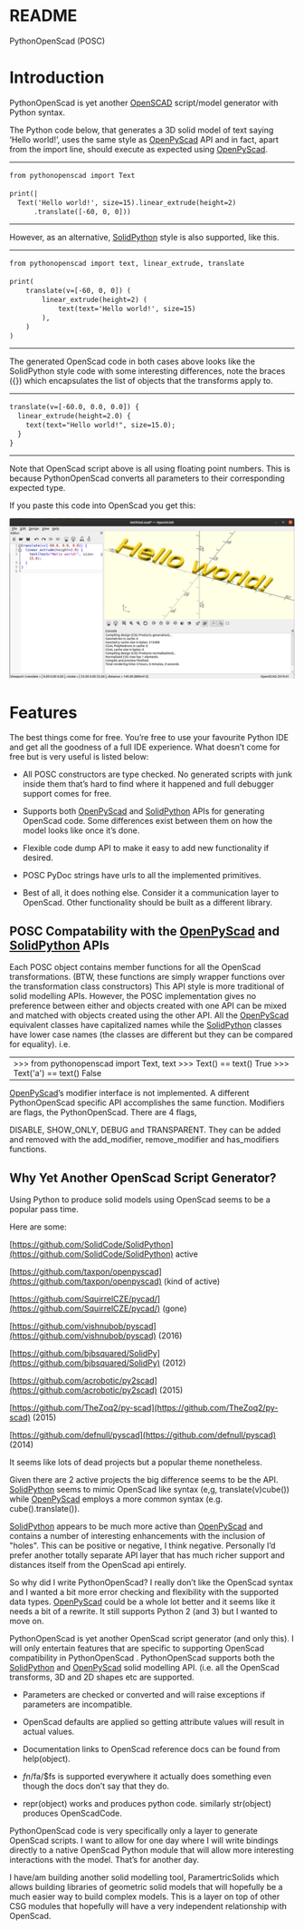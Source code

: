 # README #


PythonOpenScad (POSC)

# Introduction

PythonOpenScad is yet another [OpenSCAD](https://www.openscad.org/) script/model generator with Python syntax.

The Python code below, that generates a 3D solid model of text saying ‘Hello world!’, uses the same style as [OpenPyScad](https://github.com/taxpon/openpyscad) API and in fact, apart from the import line, should execute as expected using [OpenPyScad](https://github.com/taxpon/openpyscad).

-----
	from pythonopenscad import Text 
	
	print(|
	  Text('Hello world!', size=15).linear_extrude(height=2)
	      .translate([-60, 0, 0]))
-----


However, as an alternative, [SolidPython](https://github.com/SolidCode/SolidPython) style is also supported, like this.

-----
	from pythonopenscad import text, linear_extrude, translate

	print(
	    translate(v=[-60, 0, 0]) (
	        linear_extrude(height=2) (
	            text(text='Hello world!', size=15)
	        ),
	    )
	)
-----

The generated OpenScad code in both cases above looks like the SolidPython style code with some interesting differences, note the braces ({}) which encapsulates the list of objects that the transforms apply to.

-----
	translate(v=[-60.0, 0.0, 0.0]) {
	  linear_extrude(height=2.0) {
	    text(text="Hello world!", size=15.0);
	  }
	}
-----

Note that OpenScad script above is all using floating point numbers. This is because PythonOpenScad converts all parameters to their corresponding expected type.

If you paste this code into OpenScad you get this:

![OpenScad example](assets/text_example.png)

# Features

The best things come for free. You’re free to use your favourite Python IDE and get all the goodness of a full IDE experience. What doesn’t come for free but is very useful is listed below:

* All POSC constructors are type checked. No generated scripts with junk inside them that’s hard to find where it happened and full debugger support comes for free.

* Supports both [OpenPyScad](https://github.com/taxpon/openpyscad) and [SolidPython](https://github.com/SolidCode/SolidPython) APIs for generating OpenScad code. Some differences exist between them on how the model looks like once it’s done.

* Flexible code dump API to make it easy to add new functionality if desired.

* POSC PyDoc strings have urls to all the implemented primitives. 

* Best of all, it does nothing else. Consider it a communication layer to OpenScad. Other functionality should be built as a different library.

## POSC Compatability with the [OpenPyScad](https://github.com/taxpon/openpyscad) and [SolidPython](https://github.com/SolidCode/SolidPython) APIs

Each POSC object contains member functions for all the OpenScad transformations. (BTW, these functions are simply wrapper functions over the transformation class constructors) This API style is more traditional of solid modelling APIs. However, the POSC implementation gives no preference between either and objects created with one API can be mixed and matched with objects created using the other API. All the [OpenPyScad](https://github.com/taxpon/openpyscad) equivalent classes have capitalized names while the [SolidPython](https://github.com/SolidCode/SolidPython) classes have lower case names (the classes are different but they can be compared for equality). i.e.

<table>
  <tr>
    <td>>>> from pythonopenscad import Text, text
>>> Text() == text()
True
>>> Text('a') == text()
False</td>
  </tr>
</table>


[OpenPyScad](https://github.com/taxpon/openpyscad)’s modifier interface is not implemented. A different PythonOpenScad specific API accomplishes the same function. Modifiers are flags, the PythonOpenScad. There are 4 flags,

DISABLE, SHOW_ONLY, DEBUG and TRANSPARENT. They can be added and removed with the add_modifier, remove_modifier and has_modifiers functions.

## Why Yet Another OpenScad Script Generator?

Using Python to produce solid models using OpenScad seems to be a popular pass time.

Here are some:

[https://github.com/SolidCode/SolidPython](https://github.com/SolidCode/SolidPython) active

[https://github.com/taxpon/openpyscad](https://github.com/taxpon/openpyscad) (kind of active)

[https://github.com/SquirrelCZE/pycad/](https://github.com/SquirrelCZE/pycad/) (gone)

[https://github.com/vishnubob/pyscad](https://github.com/vishnubob/pyscad) (2016)

[https://github.com/bjbsquared/SolidPy](https://github.com/bjbsquared/SolidPy) (2012)

[https://github.com/acrobotic/py2scad](https://github.com/acrobotic/py2scad) (2015)

[https://github.com/TheZoq2/py-scad](https://github.com/TheZoq2/py-scad) (2015)

[https://github.com/defnull/pyscad](https://github.com/defnull/pyscad) (2014)

It seems like lots of dead projects but a popular theme nonetheless.

Given there are 2 active projects the big difference seems to be the API. [SolidPython](https://github.com/SolidCode/SolidPython) seems to mimic OpenScad like syntax (e,g, translate(v)cube()) while [OpenPyScad](https://github.com/taxpon/openpyscad) employs a more common syntax (e.g. cube().translate()).

[SolidPython](https://github.com/SolidCode/SolidPython) appears to be much more active than [OpenPyScad](https://github.com/taxpon/openpyscad) and contains a number of interesting enhancements with the inclusion of "holes". This can be positive or negative, I think negative. Personally I’d prefer another totally separate API layer that has much richer support and distances itself from the OpenScad api entirely.

So why did I write PythonOpenScad? I really don’t like the OpenScad syntax and I wanted a bit more error checking and flexibility with the supported data types. [OpenPyScad](https://github.com/taxpon/openpyscad) could be a whole lot better and it seems like it needs a bit of a rewrite. It still supports Python 2 (and 3) but I wanted to move on.

PythonOpenScad is yet another OpenScad script generator (and only this). I will only entertain features that are specific to supporting OpenScad compatibility in PythonOpenScad . PythonOpenScad supports both the [SolidPython](https://github.com/SolidCode/SolidPython) and [OpenPyScad](https://github.com/taxpon/openpyscad) solid modelling API. (i.e. all the OpenScad transforms, 3D and 2D shapes etc are supported.

* Parameters are checked or converted and will raise exceptions if parameters are incompatible.

* OpenScad defaults are applied so getting attribute values will result in actual values.

* Documentation links to OpenScad reference docs can be found from help(object).

* $fn/$fa/$fs is supported everywhere it actually does something even though the docs don’t say that they do.

* repr(object) works and produces python code. similarly str(object) produces OpenScadCode.

PythonOpenScad code is very specifically only a layer to generate OpenScad scripts. I want to allow for one day where I will write bindings directly to a native OpenScad Python module that will allow more interesting interactions with the model. That’s for another day.

I have/am building another solid modelling tool, ParamertricSolids which allows building libraries of geometric solid models that will hopefully be a much easier way to build complex models. This is a layer on top of other CSG modules that hopefully will have a very independent relationship with OpenScad.